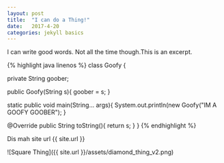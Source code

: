 ```yaml
---
layout: post
title:  "I can do a Thing!"
date:   2017-4-20
categories: jekyll basics
---
```

I can write good words. Not all the time though.This is an excerpt.


{% highlight java linenos %}
class Goofy {


  private String goober;

  public Goofy(String s){
   goober = s;
  }

  static public void main(String... args){
    System.out.println(new Goofy("IM A GOOFY GOOBER");
  } 

  @Override
  public String toString(){
    return s;
  }
}
{% endhighlight %}

Dis mah site url {{ site.url }}

![Square Thing]({{ site.url }}/assets/diamond_thing_v2.png)
